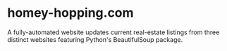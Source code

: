# homey-hopping.com
A fully-automated website updates current real-estate listings from three distinct websites featuring Python's BeautifulSoup package.
